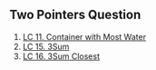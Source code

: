 ## Two Pointers Question

1. [LC 11. Container with Most Water](https://leetcode.com/problems/container-with-most-water/description/?envType=list&envId=oivsd7uh)
2. [LC 15. 3Sum](https://leetcode.com/problems/3sum/description/?envType=list&envId=oivsd7uh)
2. [LC 16. 3Sum Closest](https://leetcode.com/problems/3sum-closest/description/?envType=list&envId=oivsd7uh)
